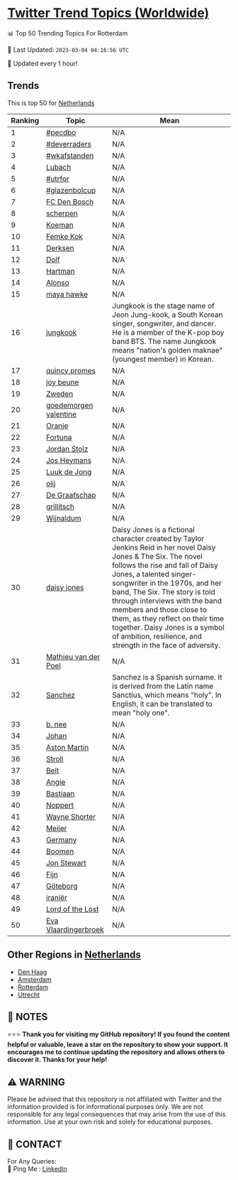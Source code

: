 [Twitter Trend Topics (Worldwide)](https://github.com/ErcinDedeoglu/Twitter-Trend-Topics)
==========


📊 Top 50 Trending Topics For Rotterdam

📆 Last Updated: `2023-03-04 04:16:56 UTC`

🔧 Updated every 1 hour!


## Trends

This is top 50 for [Netherlands](</Netherlands>)

| Ranking | Topic | Mean |
| ------- | ------------ | ------------ |
| 1 | [#pecdbo](http://twitter.com/search?q=%23pecdbo) | N/A |
| 2 | [#deverraders](http://twitter.com/search?q=%23deverraders) | N/A |
| 3 | [#wkafstanden](http://twitter.com/search?q=%23wkafstanden) | N/A |
| 4 | [Lubach](http://twitter.com/search?q=Lubach) | N/A |
| 5 | [#utrfor](http://twitter.com/search?q=%23utrfor) | N/A |
| 6 | [#glazenbolcup](http://twitter.com/search?q=%23glazenbolcup) | N/A |
| 7 | [FC Den Bosch](http://twitter.com/search?q=FC+Den+Bosch) | N/A |
| 8 | [scherpen](http://twitter.com/search?q=scherpen) | N/A |
| 9 | [Koeman](http://twitter.com/search?q=Koeman) | N/A |
| 10 | [Femke Kok](http://twitter.com/search?q=Femke+Kok) | N/A |
| 11 | [Derksen](http://twitter.com/search?q=Derksen) | N/A |
| 12 | [Dolf](http://twitter.com/search?q=Dolf) | N/A |
| 13 | [Hartman](http://twitter.com/search?q=Hartman) | N/A |
| 14 | [Alonso](http://twitter.com/search?q=Alonso) | N/A |
| 15 | [maya hawke](http://twitter.com/search?q=maya+hawke) | N/A |
| 16 | [jungkook](http://twitter.com/search?q=jungkook) | Jungkook is the stage name of Jeon Jung-kook, a South Korean singer, songwriter, and dancer. He is a member of the K-pop boy band BTS. The name Jungkook means "nation's golden maknae" (youngest member) in Korean. |
| 17 | [quincy promes](http://twitter.com/search?q=quincy+promes) | N/A |
| 18 | [joy beune](http://twitter.com/search?q=joy+beune) | N/A |
| 19 | [Zweden](http://twitter.com/search?q=Zweden) | N/A |
| 20 | [goedemorgen valentine](http://twitter.com/search?q=goedemorgen+valentine) | N/A |
| 21 | [Oranje](http://twitter.com/search?q=Oranje) | N/A |
| 22 | [Fortuna](http://twitter.com/search?q=Fortuna) | N/A |
| 23 | [Jordan Stolz](http://twitter.com/search?q=Jordan+Stolz) | N/A |
| 24 | [Jos Heymans](http://twitter.com/search?q=Jos+Heymans) | N/A |
| 25 | [Luuk de Jong](http://twitter.com/search?q=Luuk+de+Jong) | N/A |
| 26 | [olij](http://twitter.com/search?q=olij) | N/A |
| 27 | [De Graafschap](http://twitter.com/search?q=De+Graafschap) | N/A |
| 28 | [grillitsch](http://twitter.com/search?q=grillitsch) | N/A |
| 29 | [Wijnaldum](http://twitter.com/search?q=Wijnaldum) | N/A |
| 30 | [daisy jones](http://twitter.com/search?q=daisy+jones) | Daisy Jones is a fictional character created by Taylor Jenkins Reid in her novel Daisy Jones & The Six. The novel follows the rise and fall of Daisy Jones, a talented singer-songwriter in the 1970s, and her band, The Six. The story is told through interviews with the band members and those close to them, as they reflect on their time together. Daisy Jones is a symbol of ambition, resilience, and strength in the face of adversity. |
| 31 | [Mathieu van der Poel](http://twitter.com/search?q=Mathieu+van+der+Poel) | N/A |
| 32 | [Sanchez](http://twitter.com/search?q=Sanchez) | Sanchez is a Spanish surname. It is derived from the Latin name Sanctius, which means "holy". In English, it can be translated to mean "holy one". |
| 33 | [b. nee](http://twitter.com/search?q=b.+nee) | N/A |
| 34 | [Johan](http://twitter.com/search?q=Johan) | N/A |
| 35 | [Aston Martin](http://twitter.com/search?q=Aston+Martin) | N/A |
| 36 | [Stroll](http://twitter.com/search?q=Stroll) | N/A |
| 37 | [Belt](http://twitter.com/search?q=Belt) | N/A |
| 38 | [Angie](http://twitter.com/search?q=Angie) | N/A |
| 39 | [Bastiaan](http://twitter.com/search?q=Bastiaan) | N/A |
| 40 | [Noppert](http://twitter.com/search?q=Noppert) | N/A |
| 41 | [Wayne Shorter](http://twitter.com/search?q=Wayne+Shorter) | N/A |
| 42 | [Meijer](http://twitter.com/search?q=Meijer) | N/A |
| 43 | [Germany](http://twitter.com/search?q=Germany) | N/A |
| 44 | [Boomen](http://twitter.com/search?q=Boomen) | N/A |
| 45 | [Jon Stewart](http://twitter.com/search?q=Jon+Stewart) | N/A |
| 46 | [Fijn](http://twitter.com/search?q=Fijn) | N/A |
| 47 | [Göteborg](http://twitter.com/search?q=G%c3%b6teborg) | N/A |
| 48 | [iraniër](http://twitter.com/search?q=irani%c3%abr) | N/A |
| 49 | [Lord of the Lost](http://twitter.com/search?q=Lord+of+the+Lost) | N/A |
| 50 | [Eva Vlaardingerbroek](http://twitter.com/search?q=Eva+Vlaardingerbroek) | N/A |



## Other Regions in [Netherlands](</Netherlands>)

* [Den Haag](</Netherlands/Den Haag.md>)
* [Amsterdam](</Netherlands/Amsterdam.md>)
* [Rotterdam](</Netherlands/Rotterdam.md>)
* [Utrecht](</Netherlands/Utrecht.md>)



## 📝 NOTES

⭐⭐⭐ **Thank you for visiting my GitHub repository! If you found the content helpful or valuable, leave a star on the repository to show your support. It encourages me to continue updating the repository and allows others to discover it. Thanks for your help!**


## ⚠️ WARNING

Please be advised that this repository is not affiliated with Twitter and the information provided is for informational purposes only. We are not responsible for any legal consequences that may arise from the use of this information. Use at your own risk and solely for educational purposes.


## 📨 CONTACT

 For Any Queries:  
            🏓 Ping Me : [LinkedIn](https://www.linkedin.com/in/ercindedeoglu/)
